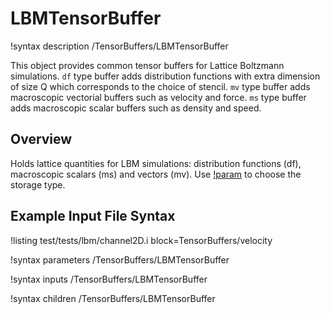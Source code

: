 # LBMTensorBuffer

!syntax description /TensorBuffers/LBMTensorBuffer

This object provides common tensor buffers for Lattice Boltzmann simulations. `df` type buffer adds distribution functions with extra dimension of size Q which corresponds to the choice of stencil. `mv` type buffer adds macroscopic vectorial buffers such as velocity and force. `ms` type buffer adds macroscopic scalar buffers such as density and speed.

## Overview

Holds lattice quantities for LBM simulations: distribution functions (df), macroscopic scalars (ms)
and vectors (mv). Use [!param](/TensorBuffers/LBMTensorBuffer/buffer_type) to choose the storage
type.

## Example Input File Syntax

!listing test/tests/lbm/channel2D.i block=TensorBuffers/velocity

!syntax parameters /TensorBuffers/LBMTensorBuffer

!syntax inputs /TensorBuffers/LBMTensorBuffer

!syntax children /TensorBuffers/LBMTensorBuffer
